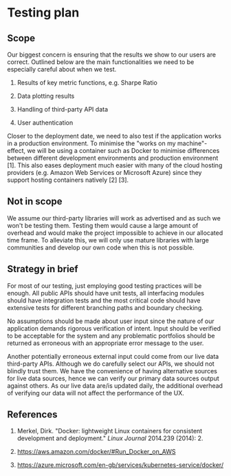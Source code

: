 # Testing plan

## Scope

Our biggest concern is ensuring that the results we show to our users are correct. Outlined below are the main functionalities we need to be especially careful about when we test.

1. Results of  key metric functions, e.g. Sharpe Ratio

2. Data plotting results

3. Handling of third-party API data

4. User authentication

Closer to the deployment date, we need to also test if the application works in a production environment. To minimise the "works on my machine"-effect, we will be using a container such as Docker to minimise differences between different development environments and production environment [1]. This also eases deployment much easier with many of the cloud hosting providers (e.g. Amazon Web Services or Microsoft Azure) since they support hosting containers natively [2] [3].

## Not in scope

We assume our third-party libraries will work as advertised and as such we won't be testing them. Testing them would cause a large amount of overhead and would make the project impossible to achieve in our allocated time frame. To alleviate this, we will only use mature libraries with large communities and develop our own code when this is not possible.

## Strategy in brief

For most of our testing, just employing good testing practices will be enough. All public APIs should have unit tests, all interfacing modules should have integration tests and the most critical code should have extensive tests for different branching paths and boundary checking.

No assumptions should be made about user input since the nature of our application demands rigorous verification of intent. Input should be verified to be acceptable for the system and any problematic portfolios should be returned as erroneous with an appropriate error message to the user.

Another potentially erroneous external input could come from our live data third-party APIs. Although we do carefully select our APIs, we should not blindly trust them. We have the convenience of having alternative sources for live data sources, hence we can verify our primary data sources output against others. As our live data are/is updated daily, the additional overhead of verifying our data will not affect the performance of the UX.

## References

1. Merkel, Dirk. "Docker: lightweight Linux containers for consistent development and deployment." *Linux Journal* 2014.239 (2014): 2.

2. https://aws.amazon.com/docker/#Run_Docker_on_AWS

3. https://azure.microsoft.com/en-gb/services/kubernetes-service/docker/
